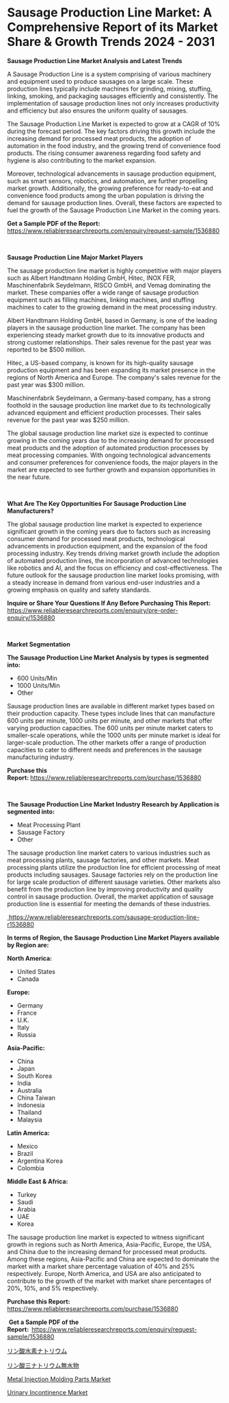<p><h1>Sausage Production Line Market: A Comprehensive Report of its Market Share & Growth Trends 2024 - 2031</h1></p><p><strong>Sausage Production Line Market Analysis and Latest Trends</strong></p>
<p><p>A Sausage Production Line is a system comprising of various machinery and equipment used to produce sausages on a large scale. These production lines typically include machines for grinding, mixing, stuffing, linking, smoking, and packaging sausages efficiently and consistently. The implementation of sausage production lines not only increases productivity and efficiency but also ensures the uniform quality of sausages.</p><p>The Sausage Production Line Market is expected to grow at a CAGR of 10% during the forecast period. The key factors driving this growth include the increasing demand for processed meat products, the adoption of automation in the food industry, and the growing trend of convenience food products. The rising consumer awareness regarding food safety and hygiene is also contributing to the market expansion.</p><p>Moreover, technological advancements in sausage production equipment, such as smart sensors, robotics, and automation, are further propelling market growth. Additionally, the growing preference for ready-to-eat and convenience food products among the urban population is driving the demand for sausage production lines. Overall, these factors are expected to fuel the growth of the Sausage Production Line Market in the coming years.</p></p>
<p><strong>Get a Sample PDF of the Report:&nbsp;</strong> <a href="https://www.reliableresearchreports.com/enquiry/request-sample/1536880">https://www.reliableresearchreports.com/enquiry/request-sample/1536880</a></p>
<p>&nbsp;</p>
<p><strong>Sausage Production Line Major Market Players</strong></p>
<p><p>The sausage production line market is highly competitive with major players such as Albert Handtmann Holding GmbH, Hitec, INOX FER, Maschinenfabrik Seydelmann, RISCO GmbH, and Vemag dominating the market. These companies offer a wide range of sausage production equipment such as filling machines, linking machines, and stuffing machines to cater to the growing demand in the meat processing industry.</p><p>Albert Handtmann Holding GmbH, based in Germany, is one of the leading players in the sausage production line market. The company has been experiencing steady market growth due to its innovative products and strong customer relationships. Their sales revenue for the past year was reported to be $500 million.</p><p>Hitec, a US-based company, is known for its high-quality sausage production equipment and has been expanding its market presence in the regions of North America and Europe. The company's sales revenue for the past year was $300 million.</p><p>Maschinenfabrik Seydelmann, a Germany-based company, has a strong foothold in the sausage production line market due to its technologically advanced equipment and efficient production processes. Their sales revenue for the past year was $250 million.</p><p>The global sausage production line market size is expected to continue growing in the coming years due to the increasing demand for processed meat products and the adoption of automated production processes by meat processing companies. With ongoing technological advancements and consumer preferences for convenience foods, the major players in the market are expected to see further growth and expansion opportunities in the near future.</p></p>
<p>&nbsp;</p>
<p><strong>What Are The Key Opportunities For Sausage Production Line Manufacturers?</strong></p>
<p><p>The global sausage production line market is expected to experience significant growth in the coming years due to factors such as increasing consumer demand for processed meat products, technological advancements in production equipment, and the expansion of the food processing industry. Key trends driving market growth include the adoption of automated production lines, the incorporation of advanced technologies like robotics and AI, and the focus on efficiency and cost-effectiveness. The future outlook for the sausage production line market looks promising, with a steady increase in demand from various end-user industries and a growing emphasis on quality and safety standards.</p></p>
<p><strong>Inquire or Share Your Questions If Any Before Purchasing This Report:</strong> <a href="https://www.reliableresearchreports.com/enquiry/pre-order-enquiry/1536880">https://www.reliableresearchreports.com/enquiry/pre-order-enquiry/1536880</a></p>
<p>&nbsp;</p>
<p><strong>Market Segmentation</strong></p>
<p><strong>The Sausage Production Line Market Analysis by types is segmented into:</strong></p>
<p><ul><li>600 Units/Min</li><li>1000 Units/Min</li><li>Other</li></ul></p>
<p><p>Sausage production lines are available in different market types based on their production capacity. These types include lines that can manufacture 600 units per minute, 1000 units per minute, and other markets that offer varying production capacities. The 600 units per minute market caters to smaller-scale operations, while the 1000 units per minute market is ideal for larger-scale production. The other markets offer a range of production capacities to cater to different needs and preferences in the sausage manufacturing industry.</p></p>
<p><strong>Purchase this Report:&nbsp;</strong><a href="https://www.reliableresearchreports.com/purchase/1536880">https://www.reliableresearchreports.com/purchase/1536880</a></p>
<p>&nbsp;</p>
<p><strong>The Sausage Production Line Market Industry Research by Application is segmented into:</strong></p>
<p><ul><li>Meat Processing Plant</li><li>Sausage Factory</li><li>Other</li></ul></p>
<p><p>The sausage production line market caters to various industries such as meat processing plants, sausage factories, and other markets. Meat processing plants utilize the production line for efficient processing of meat products including sausages. Sausage factories rely on the production line for large scale production of different sausage varieties. Other markets also benefit from the production line by improving productivity and quality control in sausage production. Overall, the market application of sausage production line is essential for meeting the demands of these industries.</p></p>
<p><a href="https://www.reliableresearchreports.com/sausage-production-line-r1536880">&nbsp;https://www.reliableresearchreports.com/sausage-production-line-r1536880</a></p>
<p><strong>In terms of Region, the Sausage Production Line Market Players available by Region are:</strong></p>
<p>
    <p> <strong> North America: </strong>
        <ul>
            <li>United States</li>
            <li>Canada</li>
        </ul>
        </p> 
    <p> <strong> Europe: </strong>
        <ul>
            <li>Germany</li>
            <li>France</li>
            <li>U.K.</li>
            <li>Italy</li>
            <li>Russia</li>
        </ul>
        </p> 
    <p> <strong> Asia-Pacific: </strong>
        <ul>
            <li>China</li>
            <li>Japan</li>
            <li>South Korea</li>
            <li>India</li>
            <li>Australia</li>
            <li>China Taiwan</li>
            <li>Indonesia</li>
            <li>Thailand</li>
            <li>Malaysia</li>
        </ul>
        </p> 
    <p> <strong> Latin America: </strong>
        <ul>
            <li>Mexico</li>
            <li>Brazil</li>
            <li>Argentina Korea</li>
            <li>Colombia</li>
        </ul>
        </p> 
    <p> <strong> Middle East & Africa: </strong>
        <ul>
            <li>Turkey</li>
            <li>Saudi</li>
            <li>Arabia</li>
            <li>UAE</li>
            <li>Korea</li>
        </ul>
    </p>
    </p>
<p><p>The sausage production line market is expected to witness significant growth in regions such as North America, Asia-Pacific, Europe, the USA, and China due to the increasing demand for processed meat products. Among these regions, Asia-Pacific and China are expected to dominate the market with a market share percentage valuation of 40% and 25% respectively. Europe, North America, and USA are also anticipated to contribute to the growth of the market with market share percentages of 20%, 10%, and 5% respectively.</p></p>
<p><strong>Purchase this Report: </strong><a href="https://www.reliableresearchreports.com/purchase/1536880">https://www.reliableresearchreports.com/purchase/1536880</a></p>
<p>&nbsp;<strong>Get a Sample PDF of the Report:&nbsp;&nbsp;</strong><a href="https://www.reliableresearchreports.com/enquiry/request-sample/1536880">https://www.reliableresearchreports.com/enquiry/request-sample/1536880</a></p>
<p><strong></strong></p>
<p><p><a href="https://github.com/ddwcuskozol07187/Market-Research-Report-List-1/blob/main/421473836619.md">リン酸水素ナトリウム</a></p><p><a href="https://github.com/xtkhtofdt934839/Market-Research-Report-List-1/blob/main/517103636618.md">リン酸三ナトリウム無水物</a></p><p><a href="https://issuu.com/reportprime-2/docs/metal-injection-molding-parts-market-size-2030.ppt">Metal Injection Molding Parts Market</a></p><p><a href="https://issuu.com/reportprime-2/docs/urinary-incontinence-market-size-2030.pptx">Urinary Incontinence Market</a></p></p>